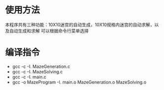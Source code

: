 # 使用方法
  本程序共有三种功能：10X10迷宫的自动生成，10X10规格内迷宫的自动求解，以及自动生成和求解
  可以根据命令行菜单选择
# 编译指令
 - gcc -c -I. MazeGeneration.c
 - gcc -c -I. MazeSolving.c
 - gcc -c -I. main.c
 - gcc -o MazeProgram -I. main.o MazeGeneration.o  MazeSolving.o

